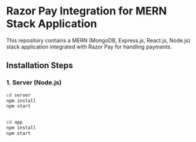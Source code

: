 # Razor Pay Integration for MERN Stack Application

This repository contains a MERN (MongoDB, Express.js, React.js, Node.js) stack application integrated with Razor Pay for handling payments.

## Installation Steps

### 1. Server (Node.js)

```bash
cd server
npm install
npm start


cd app
npm install
npm start
